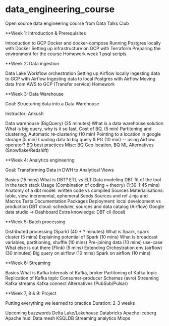 # data_engineering_course
Open source data engineering course from Data Talks Club

**Week 1: Introduction & Prerequisites

Introduction to GCP
Docker and docker-compose
Running Postgres locally with Docker
Setting up infrastructure on GCP with Terraform
Preparing the environment for the course
Homework week 1 psql scripts

**Week 2: Data ingestion

Data Lake
Workflow orchestration
Setting up Airflow locally
Ingesting data to GCP with Airflow
Ingesting data to local Postgres with Airflow
Moving data from AWS to GCP (Transfer service)
Homework

**Week 3: Data Warehouse

Goal: Structuring data into a Data Warehouse

Instructor: Ankush

Data warehouse (BigQuery) (25 minutes)
What is a data warehouse solution
What is big query, why is it so fast, Cost of BQ, (5 min)
Partitoning and clustering, Automatic re-clustering (10 min)
Pointing to a location in google storage (5 min)
Loading data to big query & PG (10 min) -- using Airflow operator?
BQ best practices
Misc: BQ Geo location, BQ ML
Alternatives (Snowflake/Redshift)

**Week 4: Analytics engineering

Goal: Transforming Data in DWH to Analytical Views

Basics (15 mins)
What is DBT?
ETL vs ELT
Data modeling
DBT fit of the tool in the tech stack
Usage (Combination of coding + theory) (1:30-1:45 mins)
Anatomy of a dbt model: written code vs compiled Sources
Materialisations: table, view, incremental, ephemeral
Seeds
Sources and ref
Jinja and Macros
Tests
Documentation
Packages
Deployment: local development vs production
DBT cloud: scheduler, sources and data catalog (Airflow)
Google data studio -> Dashboard
Extra knowledge:
DBT cli (local)

**Week 5: Batch processing

Distributed processing (Spark) (40 + ? minutes)
What is Spark, spark cluster (5 mins)
Explaining potential of Spark (10 mins)
What is broadcast variables, partitioning, shuffle (10 mins)
Pre-joining data (10 mins)
use-case
What else is out there (Flink) (5 mins)
Extending Orchestration env (airflow) (30 minutes)
Big query on airflow (10 mins)
Spark on airflow (10 mins)

**Week 6: Streaming

Basics
What is Kafka
Internals of Kafka, broker
Partitoning of Kafka topic
Replication of Kafka topic
Consumer-producer
Schemas (avro)
Streaming
Kafka streams
Kafka connect
Alternatives (PubSub/Pulsar)

**Week 7, 8 & 9: Project

Putting everything we learned to practice
Duration: 2-3 weeks

Upcoming buzzwords
Delta Lake/Lakehouse
Databricks
Apache iceberg
Apache hudi
Data mesh
KSQLDB
Streaming analytics
Mlops
